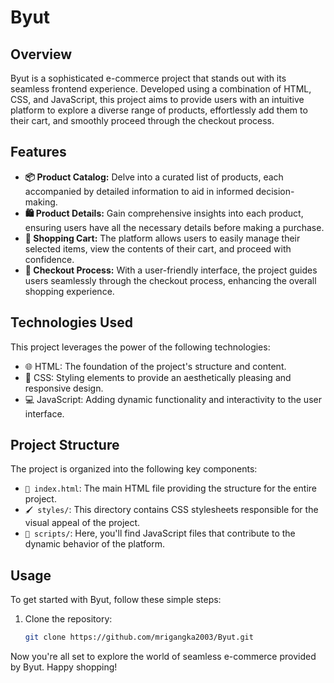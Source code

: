 # Byut

## Overview

Byut is a sophisticated e-commerce project that stands out with its seamless frontend experience. Developed using a combination of HTML, CSS, and JavaScript, this project aims to provide users with an intuitive platform to explore a diverse range of products, effortlessly add them to their cart, and smoothly proceed through the checkout process.

## Features

- **📦 Product Catalog:** Delve into a curated list of products, each accompanied by detailed information to aid in informed decision-making.
- **🛍️ Product Details:** Gain comprehensive insights into each product, ensuring users have all the necessary details before making a purchase.
- **🛒 Shopping Cart:** The platform allows users to easily manage their selected items, view the contents of their cart, and proceed with confidence.
- **🛒 Checkout Process:** With a user-friendly interface, the project guides users seamlessly through the checkout process, enhancing the overall shopping experience.

## Technologies Used

This project leverages the power of the following technologies:

- 🌐 HTML: The foundation of the project's structure and content.
- 🎨 CSS: Styling elements to provide an aesthetically pleasing and responsive design.
- 💻 JavaScript: Adding dynamic functionality and interactivity to the user interface.

## Project Structure

The project is organized into the following key components:

- `📄 index.html`: The main HTML file providing the structure for the entire project.
- `🖌️ styles/`: This directory contains CSS stylesheets responsible for the visual appeal of the project.
- `🧩 scripts/`: Here, you'll find JavaScript files that contribute to the dynamic behavior of the platform.

## Usage

To get started with Byut, follow these simple steps:

1. Clone the repository:

   ```bash
   git clone https://github.com/mrigangka2003/Byut.git

Now you're all set to explore the world of seamless e-commerce provided by Byut. Happy shopping!
